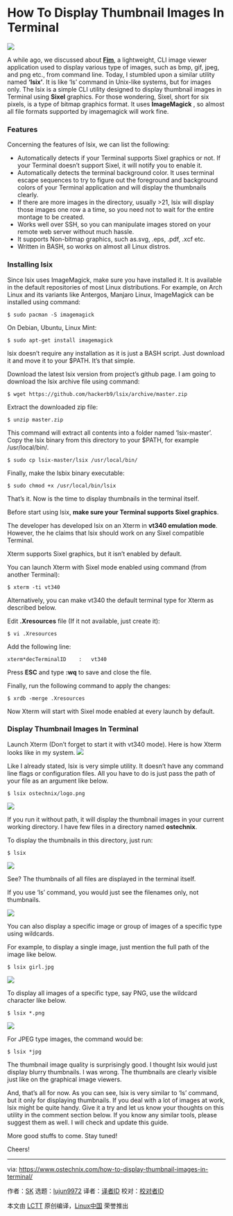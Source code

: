[#]: collector: (lujun9972)
[#]: translator: ( WangYueScream)
[#]: reviewer: ( )
[#]: publisher: ( )
[#]: url: ( )
[#]: subject: (How To Display Thumbnail Images In Terminal)
[#]: via: (https://www.ostechnix.com/how-to-display-thumbnail-images-in-terminal/)
[#]: author: (SK https://www.ostechnix.com/author/sk/)

How To Display Thumbnail Images In Terminal
======
![](https://www.ostechnix.com/wp-content/uploads/2019/01/lsix-720x340.png)

A while ago, we discussed about [**Fim**][1], a lightweight, CLI image viewer application used to display various type of images, such as bmp, gif, jpeg, and png etc., from command line. Today, I stumbled upon a similar utility named **‘lsix’**. It is like ‘ls’ command in Unix-like systems, but for images only. The lsix is a simple CLI utility designed to display thumbnail images in Terminal using **Sixel** graphics. For those wondering, Sixel, short for six pixels, is a type of bitmap graphics format. It uses **ImageMagick** , so almost all file formats supported by imagemagick will work fine.

### Features

Concerning the features of lsix, we can list the following:

  * Automatically detects if your Terminal supports Sixel graphics or not. If your Terminal doesn’t support Sixel, it will notify you to enable it.
  * Automatically detects the terminal background color. It uses terminal escape sequences to try to figure out the foreground and background colors of your Terminal application and will display the thumbnails clearly.
  * If there are more images in the directory, usually >21, lsix will display those images one row a a time, so you need not to wait for the entire montage to be created.
  * Works well over SSH, so you can manipulate images stored on your remote web server without much hassle.
  * It supports Non-bitmap graphics, such as.svg, .eps, .pdf, .xcf etc.
  * Written in BASH, so works on almost all Linux distros.



### Installing lsix

Since lsix uses ImageMagick, make sure you have installed it. It is available in the default repositories of most Linux distributions. For example, on Arch Linux and its variants like Antergos, Manjaro Linux, ImageMagick can be installed using command:

```
$ sudo pacman -S imagemagick
```

On Debian, Ubuntu, Linux Mint:

```
$ sudo apt-get install imagemagick
```

lsix doesn’t require any installation as it is just a BASH script. Just download it and move it to your $PATH. It’s that simple.

Download the latest lsix version from project’s github page. I am going to download the lsix archive file using command:

```
$ wget https://github.com/hackerb9/lsix/archive/master.zip
```

Extract the downloaded zip file:

```
$ unzip master.zip
```

This command will extract all contents into a folder named ‘lsix-master’. Copy the lsix binary from this directory to your $PATH, for example /usr/local/bin/.

```
$ sudo cp lsix-master/lsix /usr/local/bin/
```

Finally, make the lsbix binary executable:

```
$ sudo chmod +x /usr/local/bin/lsix
```

That’s it. Now is the time to display thumbnails in the terminal itself.

Before start using lsix, **make sure your Terminal supports Sixel graphics**.

The developer has developed lsix on an Xterm in **vt340 emulation mode**. However, the he claims that lsix should work on any Sixel compatible Terminal.

Xterm supports Sixel graphics, but it isn’t enabled by default.

You can launch Xterm with Sixel mode enabled using command (from another Terminal):

```
$ xterm -ti vt340
```

Alternatively, you can make vt340 the default terminal type for Xterm as described below.

Edit **.Xresources** file (If it not available, just create it):

```
$ vi .Xresources
```

Add the following line:

```
xterm*decTerminalID    :   vt340
```

Press **ESC** and type **:wq** to save and close the file.

Finally, run the following command to apply the changes:

```
$ xrdb -merge .Xresources
```

Now Xterm will start with Sixel mode enabled at every launch by default.

### Display Thumbnail Images In Terminal

Launch Xterm (Don’t forget to start it with vt340 mode). Here is how Xterm looks like in my system.
![](https://www.ostechnix.com/wp-content/uploads/2019/01/xterm-1.png)

Like I already stated, lsix is very simple utility. It doesn’t have any command line flags or configuration files. All you have to do is just pass the path of your file as an argument like below.

```
$ lsix ostechnix/logo.png
```

![](https://www.ostechnix.com/wp-content/uploads/2019/01/lsix-4.png)

If you run it without path, it will display the thumbnail images in your current working directory. I have few files in a directory named **ostechnix**.

To display the thumbnails in this directory, just run:

```
$ lsix
```

![](https://www.ostechnix.com/wp-content/uploads/2019/01/lsix-1.png)

See? The thumbnails of all files are displayed in the terminal itself.

If you use ‘ls’ command, you would just see the filenames only, not thumbnails.

![][3]

You can also display a specific image or group of images of a specific type using wildcards.

For example, to display a single image, just mention the full path of the image like below.

```
$ lsix girl.jpg
```

![](https://www.ostechnix.com/wp-content/uploads/2019/01/lsix-2.png)

To display all images of a specific type, say PNG, use the wildcard character like below.

```
$ lsix *.png
```

![][4]

For JPEG type images, the command would be:

```
$ lsix *jpg
```

The thumbnail image quality is surprisingly good. I thought lsix would just display blurry thumbnails. I was wrong. The thumbnails are clearly visible just like on the graphical image viewers.

And, that’s all for now. As you can see, lsix is very similar to ‘ls’ command, but it only for displaying thumbnails. If you deal with a lot of images at work, lsix might be quite handy. Give it a try and let us know your thoughts on this utility in the comment section below. If you know any similar tools, please suggest them as well. I will check and update this guide.

More good stuffs to come. Stay tuned!

Cheers!



--------------------------------------------------------------------------------

via: https://www.ostechnix.com/how-to-display-thumbnail-images-in-terminal/

作者：[SK][a]
选题：[lujun9972][b]
译者：[译者ID](https://github.com/译者ID)
校对：[校对者ID](https://github.com/校对者ID)

本文由 [LCTT](https://github.com/LCTT/TranslateProject) 原创编译，[Linux中国](https://linux.cn/) 荣誉推出

[a]: https://www.ostechnix.com/author/sk/
[b]: https://github.com/lujun9972
[1]: https://www.ostechnix.com/how-to-display-images-in-the-terminal/
[2]: data:image/gif;base64,R0lGODlhAQABAIAAAAAAAP///yH5BAEAAAAALAAAAAABAAEAAAIBRAA7
[3]: http://www.ostechnix.com/wp-content/uploads/2019/01/ls-command-1.png
[4]: http://www.ostechnix.com/wp-content/uploads/2019/01/lsix-3.png
